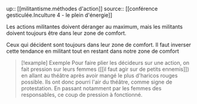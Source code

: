 up:: [[militantisme.méthodes d'action]]
source:: [[conférence gesticulée.Inculture 4 - le plein d'énergie]]

Les actions militantes doivent déranger au maximum, mais les militants doivent toujours être dans leur zone de comfort.

Ceux qui décident sont toujours dans leur zone de comfort. Il faut inverser cette tendance en militant tout en restant dans notre zone de comfort

> [!example] Exemple
> Pour faire plier les décideurs sur une action, on fait pression sur leurs femmes ([[il faut agir sur de petits ennemis]]) en allant au théâtre après avoir mangé le plus d'haricos rouges possible. Ils ont donc pourri l'air du théâtre, comme signe de protestation. En passant notamment par les femmes des responsables, ce coup de pression à fonctionné.
> 
